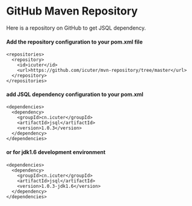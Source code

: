 GitHub Maven Repository
====

Here is a repository on GitHub to get JSQL dependency.

#### Add the repository configuration to your pom.xml file
```text
<repositories>
  <repository>
    <id>icuter</id>
    <url>https://github.com/icuter/mvn-repository/tree/master</url>
  </repository>
</repositories>
```

#### add JSQL dependency configuration to your pom.xml
```text
<dependencies>
  <dependency>
    <groupId>cn.icuter</groupId>
    <artifactId>jsql</artifactId>
    <version>1.0.3</version>
  </dependency>
</dependencies>
```

#### or for jdk1.6 development environment
```text
<dependencies>
  <dependency>
    <groupId>cn.icuter</groupId>
    <artifactId>jsql</artifactId>
    <version>1.0.3-jdk1.6</version>
  </dependency>
</dependencies>
```

